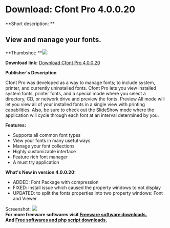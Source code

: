 # Download: Cfont Pro 4.0.0.20

**Short description: **

## View and manage your fonts.

  
**Thumbshot: **![](http://www.freewarefiles.com/screenshot/cfrontpro_md.gif)   
  
**Download link:** [Download Cfont Pro 4.0.0.20](http://freesoftwares.boysofts.com/Cfont-Pro_program_34219.html)  
  

**Publisher's Description**  
  

Cfont Pro was developed as a way to manage fonts; to include system, printer,
and currently uninstalled fonts. Cfont Pro lets you view installed system
fonts, printer fonts, and a special mode where you select a directory, CD, or
network drive and preview the fonts. Preview All mode will let you view all of
your installed fonts in a single view with printing capabilities. Also, be
sure to check out the SlideShow mode where the application will cycle through
each font at an interval determined by you.

**Features:**

  * Supports all common font types 
  * View your fonts in many useful ways 
  * Manage your font collections 
  * Highly customizable interface 
  * Feature rich font manager 
  * A must try application 

**What's New in version 4.0.0.20:**

  * ADDED: Font Package with compression 
  * FIXED: install issue which caused the property windows to not display 
  * UPDATED: to split the fonts properties into two property windows: Font and Viewer 

  
  
Screenshot: ![](http://www.freewarefiles.com/screenshot/cfrontpro.gif)  
**For more freeware softwares visit [Freeware software downloads.](http://freesoftwares.boysofts.com/)**   
**And [Free softwares and php script downloads.](http://www.boysofts.com/)**

